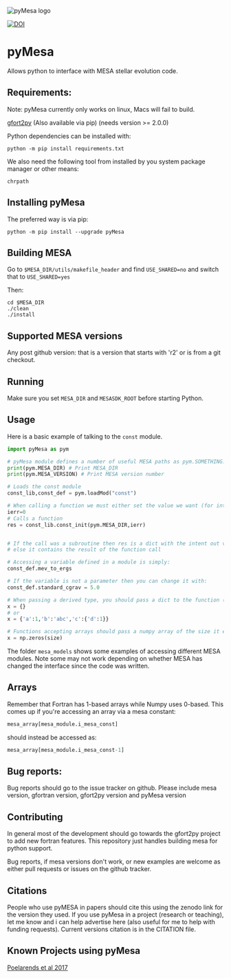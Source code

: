 ![pyMesa logo](images/logo.png)

[![DOI](https://zenodo.org/badge/98320319.svg)](https://zenodo.org/badge/latestdoi/98320319)


# pyMesa
Allows python to interface with MESA stellar evolution code.


## Requirements:
Note: pyMesa currently only works on linux, Macs will fail to build.

[gfort2py](https://github.com/rjfarmer/gfort2py) (Also available via pip) (needs version >= 2.0.0)


Python dependencies can be installed with:

``
python -m pip install requirements.txt
``

We also need the following tool from installed by you system package manager or other means:

``
chrpath
`` 


## Installing pyMesa

The preferred way is via pip:

``
python -m pip install --upgrade pyMesa
``


## Building MESA

Go to ``$MESA_DIR/utils/makefile_header`` and find ``USE_SHARED=no`` and switch that to ``USE_SHARED=yes``

Then:

````
cd $MESA_DIR
./clean
./install
````


## Supported MESA versions

Any post github version: that is a version that starts with 'r2' or is from a git checkout.


## Running

Make sure you set ``MESA_DIR`` and ``MESASDK_ROOT`` before starting Python.


## Usage

Here is a basic example of talking to the ``const`` module.

````python
import pyMesa as pym

# pyMesa module defines a number of useful MESA paths as pym.SOMETHING.
print(pym.MESA_DIR) # Print MESA_DIR
print(pym.MESA_VERSION) # Print MESA version number

# Loads the const module
const_lib,const_def = pym.loadMod("const")

# When calling a function we must either set the value we want (for intent(in/inout) variables) or an empty variable for intent(out).
ierr=0
# Calls a function
res = const_lib.const_init(pym.MESA_DIR,ierr)


# If the call was a subroutine then res is a dict with the intent out variables in there
# else it contains the result of the function call

# Accessing a variable defined in a module is simply:
const_def.mev_to_ergs

# If the variable is not a parameter then you can change it with:
const_def.standard_cgrav = 5.0

# When passing a derived type, you should pass a dict to the function (filled with anything you want set)
x = {}
# or
x = {'a':1,'b':'abc','c':{'d':1}}

# Functions accepting arrays should pass a numpy array of the size it expects (if the function allocates the array, then just pass None)
x = np.zeros(size)

````

The folder ``mesa_models`` shows some examples of accessing different MESA modules. Note some may not work depending on whether MESA 
has changed the interface since the code was written.


## Arrays

Remember that Fortran has 1-based arrays while Numpy uses 0-based. This comes
up if you're accessing an array via a mesa constant:

````python
mesa_array[mesa_module.i_mesa_const]
````
 should instead be accessed as:
 
 ````python
mesa_array[mesa_module.i_mesa_const-1]
````

## Bug reports:

Bug reports should go to the issue tracker on github. Please include mesa version, gfortran version, gfort2py version and pyMesa version 

## Contributing

In general most of the development should go towards the gfort2py project to add new
fortran features. This repository just handles building mesa for python support. 

Bug reports, if mesa versions don't work, or new examples are welcome as either pull requests
or issues on the github tracker.

## Citations

People who use pyMESA in papers should cite this using the zenodo link for the version they used. If you use pyMesa in a project (research or teaching), let me know and i can help advertise here (also useful for me to help
with funding requests). Current versions citation is in the CITATION file.

## Known Projects using pyMesa

[Poelarends et al 2017](https://ui.adsabs.harvard.edu/#abs/2017ApJ...850..197P/abstract)


